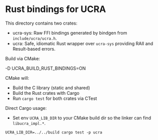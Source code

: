 # Rust bindings for UCRA

This directory contains two crates:

- ucra-sys: Raw FFI bindings generated by bindgen from `include/ucra/ucra.h`.
- ucra: Safe, idiomatic Rust wrapper over `ucra-sys` providing RAII and Result-based errors.

Build via CMake:

-D UCRA_BUILD_RUST_BINDINGS=ON

CMake will:
- Build the C library (static and shared)
- Build the Rust crates with Cargo
- Run `cargo test` for both crates via CTest

Direct Cargo usage:

- Set env `UCRA_LIB_DIR` to your CMake build dir so the linker can find `libucra_impl.*`.

```
UCRA_LIB_DIR=../../build cargo test -p ucra
```
